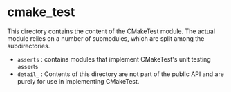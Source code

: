 cmake_test
==========

This directory contains the content of the CMakeTest module. The actual module
relies on a number of submodules, which are split among the subdirectories.

- `asserts` : contains modules that implement CMakeTest's unit testing asserts
- `detail_` : Contents of this directory are not part of the public API and are
              purely for use in implementing CMakeTest.
